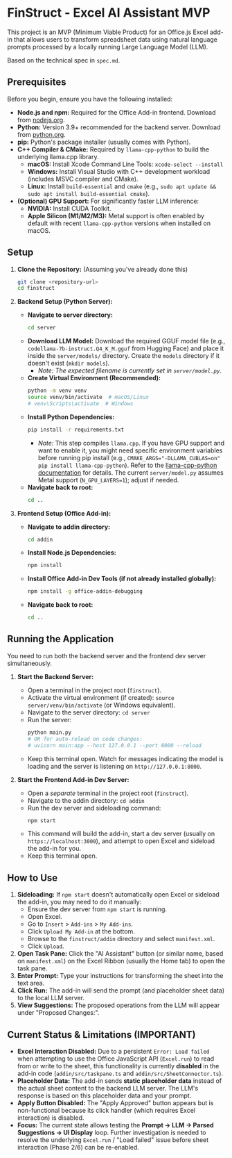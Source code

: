 # FinStruct - Excel AI Assistant MVP

This project is an MVP (Minimum Viable Product) for an Office.js Excel add-in that allows users to transform spreadsheet data using natural language prompts processed by a locally running Large Language Model (LLM).

Based on the technical spec in `spec.md`.

## Prerequisites

Before you begin, ensure you have the following installed:

*   **Node.js and npm:** Required for the Office Add-in frontend. Download from [nodejs.org](https://nodejs.org/).
*   **Python:** Version 3.9+ recommended for the backend server. Download from [python.org](https://python.org/).
*   **pip:** Python's package installer (usually comes with Python).
*   **C++ Compiler & CMake:** Required by `llama-cpp-python` to build the underlying llama.cpp library.
    *   **macOS:** Install Xcode Command Line Tools: `xcode-select --install`
    *   **Windows:** Install Visual Studio with C++ development workload (includes MSVC compiler and CMake).
    *   **Linux:** Install `build-essential` and `cmake` (e.g., `sudo apt update && sudo apt install build-essential cmake`).
*   **(Optional) GPU Support:** For significantly faster LLM inference:
    *   **NVIDIA:** Install CUDA Toolkit.
    *   **Apple Silicon (M1/M2/M3):** Metal support is often enabled by default with recent `llama-cpp-python` versions when installed on macOS.

## Setup

1.  **Clone the Repository:** (Assuming you've already done this)
    ```bash
    git clone <repository-url>
    cd finstruct
    ```

2.  **Backend Setup (Python Server):**
    *   **Navigate to server directory:**
        ```bash
        cd server
        ```
    *   **Download LLM Model:** Download the required GGUF model file (e.g., `codellama-7b-instruct.Q4_K_M.gguf` from Hugging Face) and place it inside the `server/models/` directory. Create the `models` directory if it doesn't exist (`mkdir models`).
        *   *Note: The expected filename is currently set in `server/model.py`.*
    *   **Create Virtual Environment (Recommended):**
        ```bash
        python -m venv venv
        source venv/bin/activate  # macOS/Linux
        # venv\Scripts\activate  # Windows
        ```
    *   **Install Python Dependencies:**
        ```bash
        pip install -r requirements.txt
        ```
        *   *Note:* This step compiles `llama.cpp`. If you have GPU support and want to enable it, you might need specific environment variables before running pip install (e.g., `CMAKE_ARGS="-DLLAMA_CUBLAS=on" pip install llama-cpp-python`). Refer to the [llama-cpp-python documentation](https://github.com/abetlen/llama-cpp-python) for details. The current `server/model.py` assumes Metal support (`N_GPU_LAYERS=1`); adjust if needed.
    *   **Navigate back to root:**
        ```bash
        cd ..
        ```

3.  **Frontend Setup (Office Add-in):**
    *   **Navigate to addin directory:**
        ```bash
        cd addin
        ```
    *   **Install Node.js Dependencies:**
        ```bash
        npm install
        ```
    *   **Install Office Add-in Dev Tools (if not already installed globally):**
        ```bash
        npm install -g office-addin-debugging
        ```
    *   **Navigate back to root:**
        ```bash
        cd ..
        ```

## Running the Application

You need to run both the backend server and the frontend dev server simultaneously.

1.  **Start the Backend Server:**
    *   Open a terminal in the project root (`finstruct`).
    *   Activate the virtual environment (if created): `source server/venv/bin/activate` (or Windows equivalent).
    *   Navigate to the server directory: `cd server`
    *   Run the server:
        ```bash
        python main.py
        # OR for auto-reload on code changes:
        # uvicorn main:app --host 127.0.0.1 --port 8000 --reload
        ```
    *   Keep this terminal open. Watch for messages indicating the model is loading and the server is listening on `http://127.0.0.1:8000`.

2.  **Start the Frontend Add-in Dev Server:**
    *   Open a *separate* terminal in the project root (`finstruct`).
    *   Navigate to the addin directory: `cd addin`
    *   Run the dev server and sideloading command:
        ```bash
        npm start
        ```
    *   This command will build the add-in, start a dev server (usually on `https://localhost:3000`), and attempt to open Excel and sideload the add-in for you.
    *   Keep this terminal open.

## How to Use

1.  **Sideloading:** If `npm start` doesn't automatically open Excel or sideload the add-in, you may need to do it manually:
    *   Ensure the dev server from `npm start` is running.
    *   Open Excel.
    *   Go to `Insert` > `Add-ins` > `My Add-ins`.
    *   Click `Upload My Add-in` at the bottom.
    *   Browse to the `finstruct/addin` directory and select `manifest.xml`.
    *   Click `Upload`.
2.  **Open Task Pane:** Click the "AI Assistant" button (or similar name, based on `manifest.xml`) on the Excel Ribbon (usually the Home tab) to open the task pane.
3.  **Enter Prompt:** Type your instructions for transforming the sheet into the text area.
4.  **Click Run:** The add-in will send the prompt (and placeholder sheet data) to the local LLM server.
5.  **View Suggestions:** The proposed operations from the LLM will appear under "Proposed Changes:".

## Current Status & Limitations (IMPORTANT)

*   **Excel Interaction Disabled:** Due to a persistent `Error: Load failed` when attempting to use the Office JavaScript API (`Excel.run`) to read from or write to the sheet, this functionality is currently **disabled** in the add-in code (`addin/src/taskpane.ts` and `addin/src/SheetConnector.ts`).
*   **Placeholder Data:** The add-in sends **static placeholder data** instead of the actual sheet content to the backend LLM server. The LLM's response is based on this placeholder data and your prompt.
*   **Apply Button Disabled:** The "Apply Approved" button appears but is non-functional because its click handler (which requires Excel interaction) is disabled.
*   **Focus:** The current state allows testing the **Prompt -> LLM -> Parsed Suggestions -> UI Display** loop. Further investigation is needed to resolve the underlying `Excel.run` / "Load failed" issue before sheet interaction (Phase 2/6) can be re-enabled. 